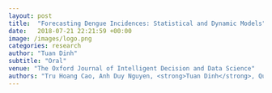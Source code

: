 ```yaml
---
layout: post
title:  "Forecasting Dengue Incidences: Statistical and Dynamic Models"
date:   2018-07-21 22:21:59 +00:00
image: /images/logo.png
categories: research
author: "Tuan Dinh"
subtitle: "Oral"
venue: "The Oxford Journal of Intelligent Decision and Data Science"
authors: "Tru Hoang Cao, Anh Duy Nguyen, <strong>Tuan Dinh</strong>, Quang Chan Luong, Hai Thanh Diep."
---
```



